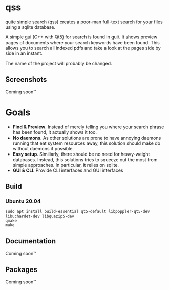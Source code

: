 qss
=========
quite simple search (qss) creates a poor-man full-text search for your files using a
sqlite database.

A simple gui (C++ with Qt5) for search  is found in gui/. 
It shows preview pages of documents where your search keywords have 
been found. This allows you to search all indexed pdfs and take a look
at the pages side by side in an instant.

The name of the project will probably be changed.

Screenshots
-----------
Coming soon™


Goals
=====
 * **Find & Preview**. Instead of merely telling you where your search phrase has been found, it actually shows it too. 
 * **No daemons**. As other solutions are prone to have annoying daemons running that eat system resources away, this solution should make do without daemons if possible.
 * **Easy setup**. Similiarly, there should be no need for heavy-weight databases. Instead, this solutions tries to squeeze out the most from simple approaches. In particular, it relies on sqlite. 
 * **GUI & CLI**. Provide CLI interfaces and GUI interfaces

Build
-----
### Ubuntu 20.04
```
sudo apt install build-essential qt5-default libpoppler-qt5-dev libuchardet-dev libquazip5-dev
qmake
make
```

Documentation
-------------
Coming soon™

Packages
-----
Coming soon™
